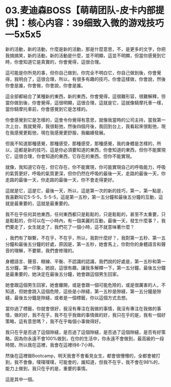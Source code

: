 # 03.麦迪森BOSS【萌萌团队-皮卡内部提供】：核心内容：39细致入微的游戏技巧—5x5x5

新的活動，新的活動，什麼是新的活動，那是什麼意思，不，是更多的文字，你把我搞搞笑，新的活動，新的活動是什麼，並不明顯，這並不明顯，但當你感覺到它時，你會知道它是真實的，你會覺得，這很合理。

這可能是你所見的事，但你自己做到，你完全不明白它，你自己做到後，你會覺得，我明白了，這很合理，所以，有很多有趣的技巧，你會這樣做，你會說，然後你會是誰，你會做，你會說，你會是誰。

這全部都結合了某種新的東西，新的東西，你會覺得，這很難形容，很難解釋，但當你做到後，你會覺得，這很明顯，這很合理，這就是它，這就像騎摩托車一樣，當你騎摩托車前，你會感覺到它是怎樣的。

你會感覺到它是怎樣的，這會令你覺得有意思，就像我當時的公司主持，當我第一次上台，我就覺得，我很鬆弛，然後四個月後，我回到台上，我看起來很鬆弛，現在我感覺更鬆弛，現在我感覺更舒服，我繼續發展。

但我不知道那種感覺，那種感受，那種感受，那種感覺，我的身體是怎樣的，所以，這都是新的技巧，這是你必須要知道的東西，你會知道的東西，但你不能實現它，這很合理，你會知道的東西，它存在的東西，但你不能實現。

就像，我知道它存在，但它存在，你不能實現，你可能實現自己的呼吸能力，呼吸的氣質更好，呼吸的氣質更深，但你仍然在呼吸的最後一天，走路的最後一天，你走路的最後一天，你走路的最後一天，你不會走得更好。

這就是它，這是它，最後一天，所以，這是第一次的新的技巧，第一，第一點是，我喜歡叫它5-5-5，5-5-5，這是第一五秒，第一五分鐘和最後五分鐘的互動，這就是最重要的，這就是最重要的。

我不在乎任何其他東西，任何東西都只是鬆鬆的，只是鬆鬆的，甚至不太重要，只是鬆鬆的，你可以在一小時內，有一個美麗的互動，最後一天，發生什麼事？，我們要走了，女生就走了，我們花了一個小時，這不就意味著什麼？

，我們有了聯繫，不在乎，不在乎，所以，我對什麼好？，我對第一五秒、第一五分鐘和最後五分鐘的好處，原因是，第一五秒，她會馬上，你對你的身體語言和聲音的理解，不要緊，我們會修理的。

身體語言、聲音、眼線、平衡、不認識的認識，我們說的好處是，第一五秒和第一五分鐘，第一印象，她說，這很有趣，讓我多解釋一下，第一五分鐘，最後五分鐘是最重要的，她決定在最後五分鐘，她會跟這個男生回家。

她會跟這個男生回家，她會離開，或是會跟一個可能危險的，或是很厲害的人，不知道，但她會跳入這個危險，這些是小隙縫，第一五秒是隙縫，第一五分鐘是隙縫，最後五分鐘是隙縫，或者是一個標籤，你以這個方式去想。

當你過了標籤，你就會很好，我沒有專注在我做的事情，我沒有專注在我做的事情，做的好，我不在乎，我不在乎我做的事情做的好，我只在乎的是，我有一個好策略，這有意思嗎？，我不在乎每個小事做得好。

我只在乎是否過了這個隙縫，是否過了這個隙縫，是否過了這個隙縫，是否有好策略，因為你永遠不會100%做到，在你的生活中，你永遠不會做到，最高級的一段時間，所以我在這裡，我會在這裡待6-7小時。

然後在這裡做Bootcamp，明天我會不會看見女生，都會很懵懵的，全都會被打到，我不會像，噗噗噗噗，可能會的，誰知道，但我不在乎，我不會在98%的，能力上做到，我只在乎的是，重要的事情。

這是其中一個。